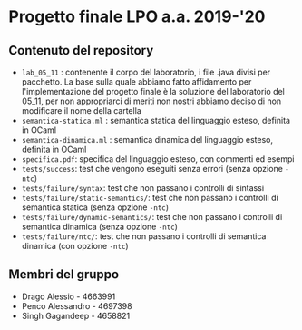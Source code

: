 # Progetto finale LPO a.a. 2019-'20

## Contenuto del repository

* `lab_05_11` : contenente il corpo del laboratorio, i file .java divisi per pacchetto. La base sulla quale abbiamo fatto affidamento per l'implementazione del progetto finale è la soluzione del laboratorio del 05_11, per non appropriarci di meriti non nostri abbiamo deciso di non modificare il nome della cartella
* `semantica-statica.ml` : semantica statica del linguaggio esteso, definita in OCaml
* `semantica-dinamica.ml` : semantica dinamica del linguaggio esteso, definita in OCaml
* `specifica.pdf`: specifica del linguaggio esteso, con commenti ed esempi
* `tests/success`: test che vengono eseguiti senza errori (senza opzione `-ntc`)
* `tests/failure/syntax`: test che non passano i controlli di sintassi 
* `tests/failure/static-semantics/`: test che non passano i controlli di semantica statica (senza opzione `-ntc`)
* `tests/failure/dynamic-semantics/`: test che non passano i controlli di semantica dinamica (senza opzione `-ntc`)
* `tests/failure/ntc/`: test che non passano i controlli di semantica dinamica (con opzione `-ntc`)

## Membri del gruppo

* Drago Alessio - 4663991
* Penco Alessandro - 4697398
* Singh Gagandeep - 4658821
